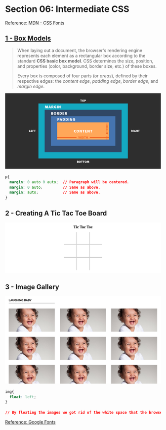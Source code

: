 # Section 06: Intermediate CSS

[Reference: MDN - CSS Fonts](https://developer.mozilla.org/en-US/docs/Web/CSS/font)

## [1 - Box Models](https://developer.mozilla.org/en-US/docs/Web/CSS/CSS_Box_Model/Introduction_to_the_CSS_box_model)

> When laying out a document, the browser's rendering engine represents each element as a rectangular box according to the standard **CSS basic box model**. CSS determines the size, position, and properties (color, background, border size, etc.) of these boxes.
>
> Every box is composed of four parts (or *areas*), defined by their respective edges: the *content edge*, *padding edge*, *border edge*, and *margin edge*.

![](./Photos/1.png)

```css
p{
  margin: 0 auto 0 auto;  // Paragraph will be centered.
  margin: 0 auto;         // Same as above.
  margin: auto;           // Same as above.
}
```

## 2 - Creating A Tic Tac Toe Board

![](./Photos/2.png)

## 3 - Image Gallery

![](./Photos/3.png)

```css
img{
  float: left;
}

// By floating the images we got rid of the white space that the browser added for us.
```

[Reference: Google Fonts](https://fonts.google.com/)


